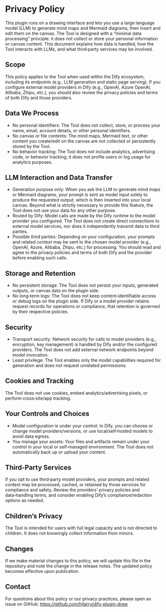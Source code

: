 # Privacy Policy
This plugin runs on a drawing interface and lets you use a large language model (LLM) to generate mind maps and Mermaid diagrams, then insert and edit them on the canvas. The Tool is designed with a “minimal data processing” principle: it does not collect or store your personal information or canvas content. This document explains how data is handled, how the Tool interacts with LLMs, and what third‑party services may be involved.

## Scope

This policy applies to the Tool when used within the Dify ecosystem, including its endpoints (e.g., LLM generation and static page serving). If you configure external model providers in Dify (e.g., OpenAI, Azure OpenAI, Alibaba, Zhipu, etc.), you should also review the privacy policies and terms of both Dify and those providers.

## Data We Process

- No personal identifiers: The Tool does not collect, store, or process your name, email, account details, or other personal identifiers.
- No canvas or file contents: The mind maps, Mermaid text, or other content you create/edit on the canvas are not collected or persistently stored by the Tool.
- No behavior tracking: The Tool does not include analytics, advertising code, or behavior tracking; it does not profile users or log usage for analytics purposes.

## LLM Interaction and Data Transfer

- Generation purpose only: When you ask the LLM to generate mind maps or Mermaid diagrams, your prompt is sent as model input solely to produce the requested output, which is then inserted into your local canvas. Beyond what is strictly necessary to provide this feature, the Tool does not use your data for any other purpose.
- Routed by Dify: Model calls are made by the Dify runtime to the model provider you configured. The Tool does not create direct connections to external model services, nor does it independently transmit data to third parties.
- Possible third parties: Depending on your configuration, your prompts and related context may be sent to the chosen model provider (e.g., OpenAI, Azure, Alibaba, Zhipu, etc.) for processing. You should read and agree to the privacy policies and terms of both Dify and the provider before enabling such calls.

## Storage and Retention

- No persistent storage: The Tool does not persist your inputs, generated outputs, or canvas data on the plugin side.
- No long‑term logs: The Tool does not keep content‑identifiable access or debug logs on the plugin side. If Dify or a model provider retains request records for operations or compliance, that retention is governed by their respective policies.

## Security

- Transport security: Network security for calls to model providers (e.g., encryption, key management) is handled by Dify and/or the configured providers. The Tool does not add external network endpoints beyond model invocation.
- Least privilege: The Tool enables only the model capabilities required for generation and does not request unrelated permissions.

## Cookies and Tracking

The Tool does not use cookies, embed analytics/advertising pixels, or perform cross‑site/app tracking.

## Your Controls and Choices

- Model configuration is under your control: In Dify, you can choose or change model providers/versions, or use local/self‑hosted models to avoid data egress.
- You manage your assets: Your files and artifacts remain under your control in your local or self‑managed environment. The Tool does not automatically back up or upload your content.

## Third‑Party Services

If you opt to use third‑party model providers, your prompts and related context may be processed, cached, or retained by those services for compliance and safety. Review the providers’ privacy policies and data‑handling terms, and consider enabling Dify’s compliance/redaction options as needed.

## Children’s Privacy

The Tool is intended for users with full legal capacity and is not directed to children. It does not knowingly collect information from minors.

## Changes

If we make material changes to this policy, we will update this file in the repository and note the change in the release notes. The updated policy becomes effective upon publication.

## Contact

For questions about this policy or our privacy practices, please open an issue on GitHub: https://github.com/hjlarry/dify-plugin-draw
